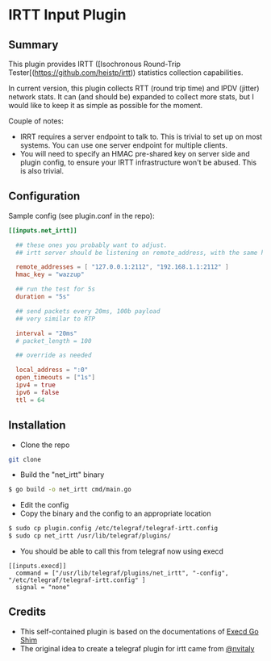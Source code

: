 # IRTT Input Plugin

## Summary

This plugin provides IRTT ([Isochronous Round-Trip Tester[(https://github.com/heistp/irtt)) statistics collection capabilities. 

In current version, this plugin collects RTT (round trip time) and IPDV (jitter) network stats. It can (and should be) expanded to collect more stats, but I would like to keep it as simple as possible for the moment. 

Couple of notes: 
- IRRT requires a server endpoint to talk to. This is trivial to set up on most systems. You can use one server endpoint for multiple clients.
- You will need to specify an HMAC pre-shared key on server side and plugin config, to ensure your IRTT infrastructure won't be abused. This is also trivial. 

## Configuration

Sample config (see plugin.conf in the repo):
```toml
[[inputs.net_irtt]]

  ## these ones you probably want to adjust.
  ## irtt server should be listening on remote_address, with the same hmac_key configured

  remote_addresses = [ "127.0.0.1:2112", "192.168.1.1:2112" ]
  hmac_key = "wazzup" 

  ## run the test for 5s
  duration = "5s"

  ## send packets every 20ms, 100b payload
  ## very similar to RTP

  interval = "20ms"
  # packet_length = 100

  ## override as needed 

  local_address = ":0"
  open_timeouts = ["1s"]
  ipv4 = true
  ipv6 = false
  ttl = 64

```

## Installation

* Clone the repo
```bash
git clone 
```
* Build the "net_irtt" binary

```bash
$ go build -o net_irtt cmd/main.go
```
* Edit the config
* Copy the binary and the config to an appropriate location
```bash
$ sudo cp plugin.config /etc/telegraf/telegraf-irtt.config
$ sudo cp net_irtt /usr/lib/telegraf/plugins/
```
* You should be able to call this from telegraf now using execd
```
[[inputs.execd]]
  command = ["/usr/lib/telegraf/plugins/net_irtt", "-config", "/etc/telegraf/telegraf-irtt.config" ]
  signal = "none"
```
## Credits
* This self-contained plugin is based on the documentations of [Execd Go Shim](https://github.com/influxdata/telegraf/blob/master/plugins/common/shim)
* The original idea to create a telegraf plugin for irtt came from [@nvitaly](https://github.com/nvitaly)
